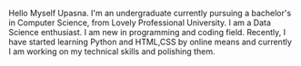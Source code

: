 Hello
Myself Upasna. I'm an undergraduate currently pursuing a bachelor's in Computer Science, from Lovely Professional University.
I am a Data Science enthusiast. I am new in programming and coding field. Recently, I have started learning Python and HTML,CSS by online means and currently I am working on my technical skills and polishing them.
